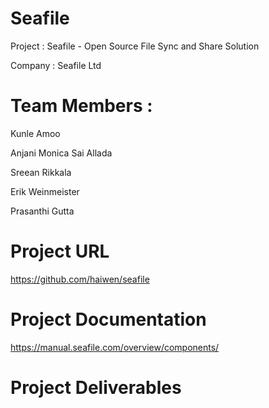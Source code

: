 # Seafile
 
Project : Seafile - Open Source File Sync and Share Solution

Company : Seafile Ltd

# Team Members :

 
  Kunle Amoo
  
  Anjani Monica Sai Allada
  
  Sreean Rikkala
  
  Erik Weinmeister
  
  Prasanthi Gutta

  # Project  URL 

  https://github.com/haiwen/seafile

  # Project Documentation

  https://manual.seafile.com/overview/components/

  # Project Deliverables
  

  

